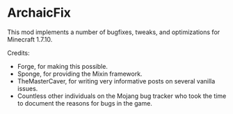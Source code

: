 # ArchaicFix

This mod implements a number of bugfixes, tweaks, and optimizations for Minecraft 1.7.10.

Credits:

* Forge, for making this possible.
* Sponge, for providing the Mixin framework.
* TheMasterCaver, for writing very informative posts on several vanilla issues.
* Countless other individuals on the Mojang bug tracker who took the time to document the reasons for bugs in the game.
